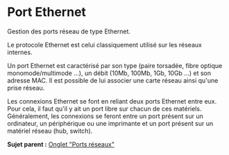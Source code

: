 Port Ethernet
=============

Gestion des ports réseau de type Ethernet.

Le protocole Ethernet est celui classiquement utilisé sur les réseaux
internes.

Un port Ethernet est caractérisé par son type (paire torsadée, fibre
optique monomode/multimode ...), un débit (10Mb, 100Mb, 1Gb, 10Gb ...)
et son adresse MAC. Il est possible de lui associer une carte réseau
ainsi qu'une prise réseau.

Les connexions Ethernet se font en reliant deux ports Ethernet entre
eux. Pour cela, il faut qu'il y ait un port libre sur chacun de ces
matériels. Généralement, les connexions se feront entre un port présent
sur un ordinateur, un périphérique ou une imprimante et un port présent
sur un matériel réseau (hub, switch).

**Sujet parent :** [Onglet "Ports
réseaux"](../glpi/inventory_network_connection.html "Gestion des ports réseaux pour les éléments d'inventaire")
